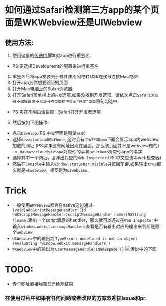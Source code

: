 # 如何通过Safari检测第三方app的某个页面是WKWebview还是UIWebview

## 使用方法:
1. 使用这里的[传送门][aUtoReSiGn]脚本对app进行重签名.
  - PS:要选择Development的配置来进行重签名
2. 重签名后将app安装到手机并使用闪电转USB连接线连接Mac电脑
3. 打开app到你想要验证的页面
4. 打开Mac电脑上的Safari浏览器
4. 打开Safari菜单栏上的`开发`选项.如果没找到开发选项，请依次点击`Safari浏览器`->`偏好设置`->`高级`->`在菜单栏中显示“开发”菜单`将勾勾选中.
  - PS:实在不明白请百度：Safari打开开发者选项
5. 然后按如下图操作:
  - 点击`Develop`.(PS:中文里面是叫做`开发`)
  - 选择`devmatocloud的iPhone`, 这时会有个`WSPXDemo`下面会显示app内webview加载的网址.(PS:如果没有网址出现在里面，那么该页面并不是webview做的)
    - `devmatocloud的iPhone`对应你的手机;`WSPXDemo`对应你app的名字
  - 选择其中一个网址，会弹出对应的`Web Inspector`.(PS:中文应该叫web检查器)
  - 然后在`Console`中输入`window.statusbar.visible`并按回车键,如果输出`true`那么就是`wkwebview`，相反则为`uiwebview`.

# Trick
 - 一般使用`WKWebview`都会在native这边通过`- (void)addScriptMessageHandler:(id <WKScriptMessageHandler>)scriptMessageHandler name:(NSString *)name;`添加一个script消息的handler，那么就可以通过在`Web Inspector`中输入`window.webkit.messageHandlers`查看是否有输出对应的输出来判断是哪个`webview`
  - `UIWebview`中的输出为:`TypeError: undefined is not an object (evaluating 'window.webkit.messageHandlers')`
  - `WKWebview`中的输出为:`UserMessageHandlersNamespace {}`
![传说中的下图][iswkoui]

# TODO:
 - 弄个网址直接弹窗显示检测结果

### 在使用过程中如果有任何问题或者改良的方案欢迎提issue和pr.

[iswkoui]:https://github.com/MrChens/iOS_Tools/blob/master/isWKoUI/iswkoui.png
[aUtoReSiGn]:https://github.com/MrChens/iOS_Tools/tree/master/autoResign
